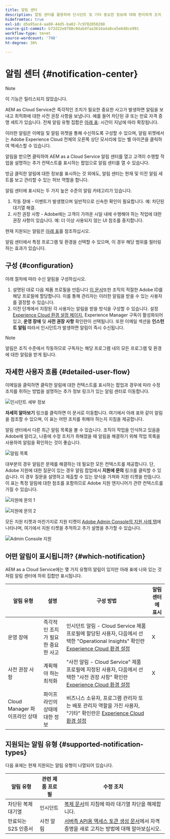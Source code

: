 ```yaml
---
title: 알림 센터
description: 알림 센터를 활용하여 인시던트 및 기타 중요한 정보에 대해 편리하게 조치
hidefromtoc: true
exl-id: d5a95ac4-aa88-44d5-ba02-7c9702050208
source-git-commit: b72d22e8788c04ab4faa3616a4a0ce5e6d8ce991
workflow-type: tm+mt
source-wordcount: '798'
ht-degree: 36%

---
```


# 알림 센터 {#notification-center}

>[!NOTE]
>이 기능은 릴리스되지 않았습니다.

AEM as Cloud Service은 즉각적인 조치가 필요한 중요한 사고가 발생하면 알림을 보내고 최적화에 대한 사전 권장 사항을 보냅니다. 예를 들어 차단된 큐 또는 만료 자격 증명 세트가 있습니다. 전체 알림 유형 집합은 [아래 표](#supported-notification-types): 시간이 지남에 따라 확장됩니다.

이러한 알림은 이메일 및 알림 위젯을 통해 수신하도록 구성할 수 있으며, 알림 위젯에서는 Adobe Experience Cloud 전체의 오른쪽 상단 모서리에 있는 벨 아이콘을 클릭하여 액세스할 수 있습니다.

알림을 받으면 클릭하여 AEM as a Cloud Service 알림 센터를 열고 고객이 수행할 작업을 설명하는 추가 컨텍스트를 표시하는 팝업으로 알림 센터를 열 수 있습니다.

방금 클릭한 알림에 대한 정보를 표시하는 것 외에도, 알림 센터는 현재 및 이전 알림 세트를 보고 관리할 수 있는 허브 역할을 합니다. <!-- It can be accessed directly at the url TBD (Alexandru: I'm intentionally keeping it TBD for now so customers don't find it) -->

알림 센터에 표시되는 두 가지 높은 수준의 알림 카테고리가 있습니다.

1. 작동 장애 - 이벤트가 발생했으며 일반적으로 신속한 확인이 필요합니다. 예: 차단된 대기열 해결.
1. 사전 권장 사항 - Adobe에는 고객이 가까운 시일 내에 수행해야 하는 작업에 대한 권장 사항이 있습니다. 예: 더 이상 사용되지 않는 UI 참조를 중지합니다.

현재 지원되는 알림은 [아래 표](#supported-notification-types)를 참조하십시오.

알림 센터에서 특정 프로그램 및 환경을 선택할 수 있으며, 이 경우 해당 범위를 필터링하는 효과가 있습니다.

## 구성 {#configuration}

아래 절차에 따라 수신 알림을 구성하십시오.

1. 설명된 대로 다음 제품 프로필을 만듭니다 [이 문서](/help/journey-onboarding/notification-profiles.md)또한 조직의 적절한 Adobe ID를 해당 프로필에 할당합니다. 이를 통해 관리자는 이러한 알림을 받을 수 있는 사용자를 결정할 수 있습니다.
1. 이전 단계에서 지정된 각 사용자는 알림을 받을 방식을 구성할 수 있습니다. 설정 [Experience Cloud 환경 설정 페이지](https://experience.adobe.com/preferences/notification-section), Experience Manager 구독이 활성화되어 있고, **운영 장애** 및 **사전 권장 사항** 확인란이 선택됩니다. 또한 이메일 섹션을 **인스턴트 알림** 따라서 인시던트가 발생하면 알림이 즉시 수신됩니다.

>[!NOTE]
>알림은 조직 수준에서 작동하므로 구독자는 해당 프로그램 내의 모든 프로그램 및 환경에 대한 알림을 받게 됩니다.

## 자세한 사용자 흐름 {#detailed-user-flow}

이메일을 클릭하면 클릭한 알림에 대한 컨텍스트를 표시하는 팝업과 경우에 따라 수정 조치를 취하는 방법을 설명하는 추가 정보 링크가 있는 알림 센터로 이동합니다.

![인시던트 세부 정보](/help/operations/assets/incident-details.png)

**자세히 알아보기** 링크를 클릭하면 이 문서로 이동합니다. 여기에서 아래 표와 같이 알림을 참조할 수 있으며, 이 표는 어떤 조치를 취해야 하는지 지침을 제공합니다.

알림 센터에서 다른 최근 알림 목록을 볼 수 있습니다. 조직이 작업을 인식하고 있음을 Adobe에 알리고, 나중에 수정 조치가 취해졌을 때 알림을 해결하기 위해 작업 목록을 사용하여 알림을 확인하는 것이 좋습니다.

![알림 목록](/help/operations/assets/notification-list.png)

대부분의 경우 알림은 문제를 해결하는 데 필요한 모든 컨텍스트를 제공합니다. 단, Adobe 지원에 대한 질문이 있는 경우 알림 팝업에서 **지원에 문의** 링크를 클릭할 수 있습니다. 이 경우 질문을 설명하고 제출할 수 있는 양식을 가져와 지원 티켓을 만듭니다. 이 표는 특정 알림에 대한 참조를 포함하므로 Adobe 지원 엔지니어가 관련 컨텍스트를 가질 수 있습니다.

![지원에 문의 1](/help/operations/assets/contact-support1.png)

![지원에 문의 2](/help/operations/assets/contact-support2.png)

모든 지원 티켓과 마찬가지로 지원 티켓이 [Adobe Admin Console의 지원 사례 탭](https://helpx.adobe.com/enterprise/using/support-for-enterprise.html)에 나타나며, 여기에서 지원 티켓을 추적하고 추가 설명을 추가할 수 있습니다.

![Admin Console 지원](/help/operations/assets/admin-console-support.png)

## 어떤 알림이 표시됩니까? {#which-notification}

AEM as a Cloud Service에는 몇 가지 유형의 알림이 있지만 아래 표에 나와 있는 것처럼 알림 센터에 하위 집합만 표시됩니다.

| 알림 유형 | 설명 | 구성 방법 | 알림 센터에 표시 |
|---|---|---|---|
| 운영 장애 | 즉각적인 조치가 필요한 중요한 사고 | 인시던트 알림 - Cloud Service 제품 프로필에 할당된 사용자, 다음에서 선택한 &quot;Operational Insights&quot; 확인란 [Experience Cloud 환경 설정](https://experience.adobe.com/preferences) | X |
| 사전 권장 사항 | 계획해야 하는 최적화 | &quot;사전 알림 - Cloud Service&quot; 제품 프로필에 지정된 사용자, 다음에서 선택한 &quot;사전 권장 사항&quot; 확인란 [Experience Cloud 환경 설정](https://experience.adobe.com/preferences) | X |
| Cloud Manager 파이프라인 상태 | 파이프라인의 상태에 대한 정보 | 비즈니스 소유자, 프로그램 관리자 또는 배포 관리자 역할을 가진 사용자, &quot;기타&quot; 확인란은 [Experience Cloud 환경 설정](https://experience.adobe.com/preferences) |  |

## 지원되는 알림 유형 {#supported-notification-types}

다음 표에는 현재 지원되는 알림 유형이 나열되어 있습니다.

| 알림 유형 | 관련 제품 프로필 | 수정 조치 |
|---|---|---|
| 차단된 복제 대기열 | 인시던트 | [복제 문서](/help/operations/replication.md#troubleshooting)의 지침에 따라 대기열 차단을 해제합니다. |
| 만료되는 S2S 인증서 | 사전 알림 | [서버측 API용 액세스 토큰 생성 문서](/help/implementing/developing/introduction/generating-access-tokens-for-server-side-apis.md#refresh-credentials)에서 자격 증명을 새로 고치는 방법에 대해 알아보십시오. |

